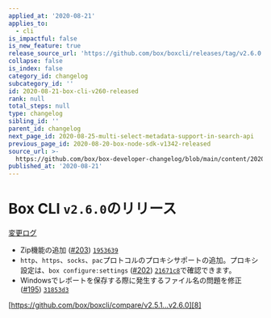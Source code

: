 ```yaml
---
applied_at: '2020-08-21'
applies_to:
  - cli
is_impactful: false
is_new_feature: true
release_source_url: 'https://github.com/box/boxcli/releases/tag/v2.6.0'
collapse: false
is_index: false
category_id: changelog
subcategory_id: ''
id: 2020-08-21-box-cli-v260-released
rank: null
total_steps: null
type: changelog
sibling_id: ''
parent_id: changelog
next_page_id: 2020-08-25-multi-select-metadata-support-in-search-api
previous_page_id: 2020-08-20-box-node-sdk-v1342-released
source_url: >-
  https://github.com/box/box-developer-changelog/blob/main/content/2020/08-21-box-cli-v260-released.md
published_at: '2020-08-21'
---
```

# Box CLI `v2.6.0`のリリース

[変更ログ][1]

* Zip機能の追加 ([#203][2]) [`1953639`][3]
* `http`、`https`、`socks`、`pac`プロトコルのプロキシサポートの追加。プロキシ設定は、`box configure:settings` ([#202][4]) [`21671c8`][5]で確認できます。
* Windowsでレポートを保存する際に発生するファイル名の問題を修正 ([#195][6]) [`31853d3`][7]

[https://github.com/box/boxcli/compare/v2.5.1...v2.6.0][8]

[1]: https://github.com/box/boxcli/blob/master/CHANGELOG.md#260-2020-08-20

[2]: https://github.com/box/boxcli/issues/203

[3]: https://github.com/box/boxcli/commit/1953639fe78def22e9c9d392e784577fc089f842

[4]: https://github.com/box/boxcli/issues/202

[5]: https://github.com/box/boxcli/commit/21671c854a3fe835eb46df6e640fa2237d23a313

[6]: https://github.com/box/boxcli/issues/195

[7]: https://github.com/box/boxcli/commit/31853d30e9e20a1dc6967a8277fa38165ca671f4

[8]: https://github.com/box/boxcli/compare/v2.5.1...v2.6.0
